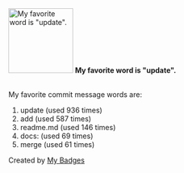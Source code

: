 <img src="https://github.com/my-badges/my-badges/blob/master/src/all-badges/favorite-word/favorite-word.png?raw=true" alt="My favorite word is &quot;update&quot;." title="My favorite word is &quot;update&quot;." width="128">
<strong>My favorite word is &quot;update&quot;.</strong>
<br><br>

My favorite commit message words are:

1. update (used 936 times)
2. add (used 587 times)
3. readme.md (used 146 times)
4. docs: (used 69 times)
5. merge (used 61 times)


Created by <a href="https://github.com/my-badges/my-badges">My Badges</a>